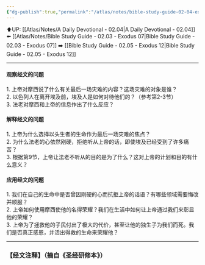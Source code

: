 ```yaml
---
{"dg-publish":true,"permalink":"/atlas/notes/bible-study-guide-02-04-exodus-11/"}
---
```


⬆️UP: [[Atlas/Notes/A Daily Devotional - 02.04\|A Daily Devotional - 02.04]]
⬅️ [[Atlas/Notes/Bible Study Guide - 02.03 - Exodus 07\|Bible Study Guide - 02.03 - Exodus 07]]
➡️ [[Bible Study Guide - 02.05 - Exodus 12\|Bible Study Guide - 02.05 - Exodus 12]] 

---
#### 观察经文的问题  
1.⁠ ⁠上帝对摩西说了什么有关最后一场灾难的内容？这场灾难的对象是谁？  
2.⁠ ⁠以色列人在离开埃及前，埃及人是如何对待他们的？（参考第2-3节）  
3.⁠ ⁠法老对摩西和上帝的信息作出了什么反应？  

#### 解释经文的问题 
1.⁠ ⁠上帝为什么选择以头生者的生命作为最后一场灾难的焦点？  
2.⁠ ⁠为什么法老的心依然刚硬，拒绝听从上帝的话，即使埃及已经受到了许多痛苦？  
3.⁠ ⁠根据第9节，上帝让法老不听从的目的是为了什么？这对上帝的计划和目的有什么意义？  

#### 应用经文的问题  
1.⁠ ⁠我们在自己的生命中是否曾因刚硬的心而抗拒上帝的话语？有哪些领域需要悔改并顺服？  
2.⁠ ⁠上帝如何使用摩西使他的名得荣耀？我们在生活中如何让上帝通过我们来彰显他的荣耀？  
3.⁠ ⁠上帝为了拯救他的子民付出了极大的代价，甚至让他的独生子为我们而死。我们是否真正感恩，并活出得救的生命来荣耀他？

---
### 【经文注释】（摘自《圣经研修本》）

